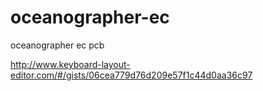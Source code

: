 # oceanographer-ec
 oceanographer ec pcb


 http://www.keyboard-layout-editor.com/#/gists/06cea779d76d209e57f1c44d0aa36c97